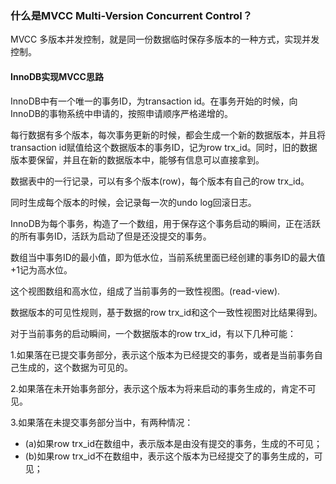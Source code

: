 ### 什么是MVCC Multi-Version Concurrent Control？

MVCC 多版本并发控制，就是同一份数据临时保存多版本的一种方式，实现并发控制。

#### InnoDB实现MVCC思路

InnoDB中有一个唯一的事务ID，为transaction id。在事务开始的时候，向InnoDB的事物系统中申请的，按照申请顺序严格递增的。

每行数据有多个版本，每次事务更新的时候，都会生成一个新的数据版本，并且将transaction id赋值给这个数据版本的事务ID，记为row trx_id。同时，旧的数据版本要保留，并且在新的数据版本中，能够有信息可以直接拿到。

数据表中的一行记录，可以有多个版本(row)，每个版本有自己的row trx_id。

同时生成每个版本的时候，会记录每一次的undo log回滚日志。

InnoDB为每个事务，构造了一个数组，用于保存这个事务启动的瞬间，正在活跃的所有事务ID，活跃为启动了但是还没提交的事务。

数组当中事务ID的最小值，即为低水位，当前系统里面已经创建的事务ID的最大值+1记为高水位。

这个视图数组和高水位，组成了当前事务的一致性视图。(read-view).

数据版本的可见性规则，基于数据的row trx_id和这个一致性视图对比结果得到。

对于当前事务的启动瞬间，一个数据版本的row trx_id，有以下几种可能：

1.如果落在已提交事务部分，表示这个版本为已经提交的事务，或者是当前事务自己生成的，这个数据为可见的。

2.如果落在未开始事务部分，表示这个版本为将来启动的事务生成的，肯定不可见。

3.如果落在未提交事务部分当中，有两种情况：

- (a)如果row trx_id在数组中，表示版本是由没有提交的事务，生成的不可见；
- (b)如果row trx_id不在数组中，表示这个版本为已经提交了的事务生成的，可见；
